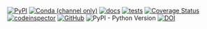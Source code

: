 [![PyPI](https://img.shields.io/pypi/v/dicfg?color=0&label=pypi%20package)](https://pypi.org/project/dicfg/)
[![Conda (channel only)](https://img.shields.io/conda/vn/conda-forge/dicfg)](https://anaconda.org/conda-forge/dicfg)
[![docs](https://github.com/martvanrijthoven/dicfg/actions/workflows/docs.yml/badge.svg)](https://github.com/martvanrijthoven/dicfg/actions/workflows/docs.yml)
[![tests](https://github.com/martvanrijthoven/dicfg/actions/workflows/tests.yml/badge.svg)](https://github.com/martvanrijthoven/dicfg/actions/workflows/tests.yml)
[![Coverage Status](https://coveralls.io/repos/github/martvanrijthoven/dicfg/badge.svg?branch=main)](https://coveralls.io/github/martvanrijthoven/dicfg?branch=main)
[![codeinspector](https://api.codiga.io/project/34959/score/svg)](https://app.codiga.io/public/project/34959/dicfg/dashboard)
[![GitHub](https://img.shields.io/github/license/martvanrijthoven/dicfg)](https://github.com/martvanrijthoven/dicfg/blob/main/LICENSE)
![PyPI - Python Version](https://img.shields.io/pypi/pyversions/dicfg)
[![DOI](https://zenodo.org/badge/DOI/10.5281/zenodo.7320310.svg)](https://doi.org/10.5281/zenodo.7320310)